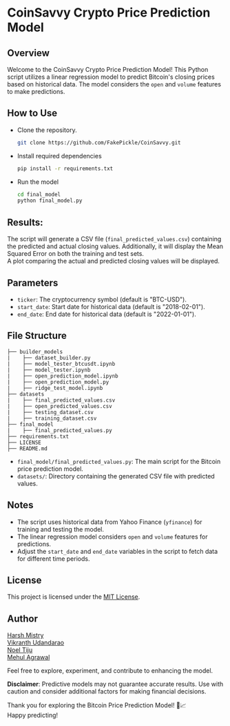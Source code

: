 # CoinSavvy Crypto Price Prediction Model

## Overview

Welcome to the CoinSavvy Crypto Price Prediction Model! This Python script utilizes a linear regression model to predict Bitcoin's closing prices based on historical data. The model considers the ```open``` and ```volume``` features to make predictions.

## How to Use

- Clone the repository.

    ```bash
    git clone https://github.com/FakePickle/CoinSavvy.git
    ```

- Install required dependencies

    ```bash
    pip install -r requirements.txt
    ```

- Run the model

    ```bash
    cd final_model
    python final_model.py
    ```

## Results:

The script will generate a CSV file (`final_predicted_values.csv`) containing the predicted and actual closing values. Additionally, it will display the Mean Squared Error on both the training and test sets.
\
A plot comparing the actual and predicted closing values will be displayed.

## Parameters

*   `ticker`: The cryptocurrency symbol (default is "BTC-USD").
*   `start_date`: Start date for historical data (default is "2018-02-01").
*   `end_date`: End date for historical data (default is "2022-01-01").

## File Structure
    ├── builder_models
    |    ├── dataset_builder.py
    |    ├── model_tester_btcusdt.ipynb
    |    ├── model_tester.ipynb
    |    ├── open_prediction_model.ipynb
    |    ├── open_prediction_model.py
    |    ├── ridge_test_model.ipynb
    ├── datasets
    |    ├── final_predicted_values.csv
    |    ├── open_predicted_values.csv
    |    ├── testing_dataset.csv
    |    ├── training_dataset.csv
    ├── final_model
    |    ├── final_predicted_values.py
    ├── requirements.txt
    ├── LICENSE
    ├── README.md

*   `final_model/final_predicted_values.py`: The main script for the Bitcoin price prediction model.
*   `datasets/`: Directory containing the generated CSV file with predicted values.

## Notes

*   The script uses historical data from Yahoo Finance (`yfinance`) for training and testing the model.
*   The linear regression model considers ```open``` and ```volume``` features for predictions.
*   Adjust the `start_date` and `end_date` variables in the script to fetch data for different time periods.

## License

This project is licensed under the [MIT License](LICENSE).

## Author

[Harsh Mistry](https://github.com/FakePickle)
\
[Vikranth Udandarao](https://github.com/Vikranth3140)
\
[Noel Tiju](https://github.com/noeltiju)
\
[Mehul Agrawal](https://github.com/Mehul-Ag20)

Feel free to explore, experiment, and contribute to enhancing the model.

**Disclaimer**: Predictive models may not guarantee accurate results. Use with caution and consider additional factors for making financial decisions.

Thank you for exploring the Bitcoin Price Prediction Model! 🚀📈
\
Happy predicting!